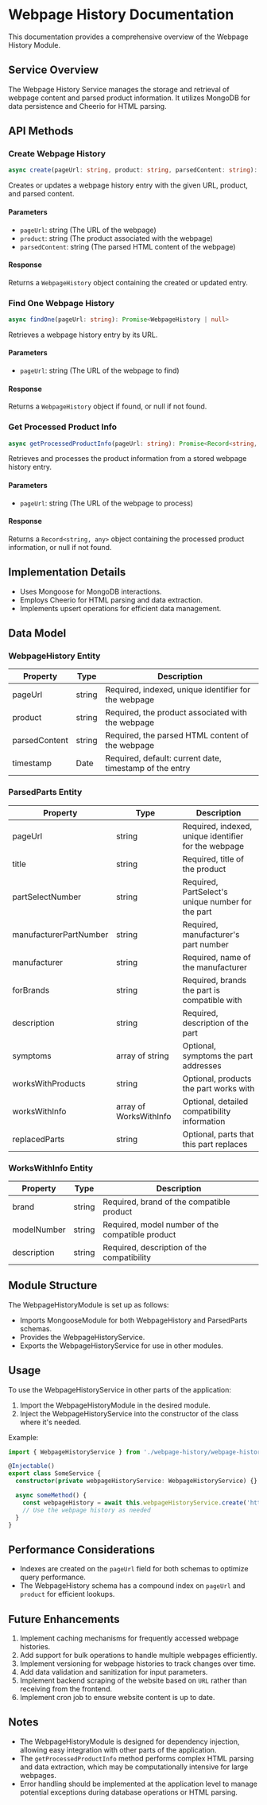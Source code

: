 # Webpage History Documentation

This documentation provides a comprehensive overview of the Webpage History Module.

## Service Overview

The Webpage History Service manages the storage and retrieval of webpage content and parsed product information. It utilizes MongoDB for data persistence and Cheerio for HTML parsing.

## API Methods

### Create Webpage History

```typescript
async create(pageUrl: string, product: string, parsedContent: string): Promise<WebpageHistory>
```

Creates or updates a webpage history entry with the given URL, product, and parsed content.

#### Parameters

- `pageUrl`: string (The URL of the webpage)
- `product`: string (The product associated with the webpage)
- `parsedContent`: string (The parsed HTML content of the webpage)

#### Response

Returns a `WebpageHistory` object containing the created or updated entry.

### Find One Webpage History

```typescript
async findOne(pageUrl: string): Promise<WebpageHistory | null>
```

Retrieves a webpage history entry by its URL.

#### Parameters

- `pageUrl`: string (The URL of the webpage to find)

#### Response

Returns a `WebpageHistory` object if found, or null if not found.

### Get Processed Product Info

```typescript
async getProcessedProductInfo(pageUrl: string): Promise<Record<string, any> | null>
```

Retrieves and processes the product information from a stored webpage history entry.

#### Parameters

- `pageUrl`: string (The URL of the webpage to process)

#### Response

Returns a `Record<string, any>` object containing the processed product information, or null if not found.

## Implementation Details

- Uses Mongoose for MongoDB interactions.
- Employs Cheerio for HTML parsing and data extraction.
- Implements upsert operations for efficient data management.

## Data Model

### WebpageHistory Entity

| Property | Type | Description |
|----------|------|-------------|
| pageUrl | string | Required, indexed, unique identifier for the webpage |
| product | string | Required, the product associated with the webpage |
| parsedContent | string | Required, the parsed HTML content of the webpage |
| timestamp | Date | Required, default: current date, timestamp of the entry |

### ParsedParts Entity

| Property | Type | Description |
|----------|------|-------------|
| pageUrl | string | Required, indexed, unique identifier for the webpage |
| title | string | Required, title of the product |
| partSelectNumber | string | Required, PartSelect's unique number for the part |
| manufacturerPartNumber | string | Required, manufacturer's part number |
| manufacturer | string | Required, name of the manufacturer |
| forBrands | string | Required, brands the part is compatible with |
| description | string | Required, description of the part |
| symptoms | array of string | Optional, symptoms the part addresses |
| worksWithProducts | string | Optional, products the part works with |
| worksWithInfo | array of WorksWithInfo | Optional, detailed compatibility information |
| replacedParts | string | Optional, parts that this part replaces |

### WorksWithInfo Entity

| Property | Type | Description |
|----------|------|-------------|
| brand | string | Required, brand of the compatible product |
| modelNumber | string | Required, model number of the compatible product |
| description | string | Required, description of the compatibility |

## Module Structure

The WebpageHistoryModule is set up as follows:

- Imports MongooseModule for both WebpageHistory and ParsedParts schemas.
- Provides the WebpageHistoryService.
- Exports the WebpageHistoryService for use in other modules.

## Usage

To use the WebpageHistoryService in other parts of the application:

1. Import the WebpageHistoryModule in the desired module.
2. Inject the WebpageHistoryService into the constructor of the class where it's needed.

Example:

```typescript
import { WebpageHistoryService } from './webpage-history/webpage-history.service';

@Injectable()
export class SomeService {
  constructor(private webpageHistoryService: WebpageHistoryService) {}

  async someMethod() {
    const webpageHistory = await this.webpageHistoryService.create('https://example.com', 'Product A', '<html>...</html>');
    // Use the webpage history as needed
  }
}
```

## Performance Considerations

- Indexes are created on the `pageUrl` field for both schemas to optimize query performance.
- The WebpageHistory schema has a compound index on `pageUrl` and `product` for efficient lookups.

## Future Enhancements

1. Implement caching mechanisms for frequently accessed webpage histories.
2. Add support for bulk operations to handle multiple webpages efficiently.
3. Implement versioning for webpage histories to track changes over time.
4. Add data validation and sanitization for input parameters.
5. Implement backend scraping of the website based on `URL` rather than receiving from the frontend.
6. Implement cron job to ensure website content is up to date.

## Notes

- The WebpageHistoryModule is designed for dependency injection, allowing easy integration with other parts of the application.
- The `getProcessedProductInfo` method performs complex HTML parsing and data extraction, which may be computationally intensive for large webpages.
- Error handling should be implemented at the application level to manage potential exceptions during database operations or HTML parsing.